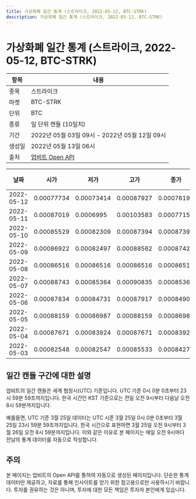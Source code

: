 ```yaml
---
title: 가상화폐 일간 통계 (스트라이크, 2022-05-12, BTC-STRK)
description: 가상화폐 일간 통계 (스트라이크, 2022-05-12, BTC-STRK)
---
```



가상화폐 일간 통계 (스트라이크, 2022-05-12, BTC-STRK)
===

|항목|내용|
|--|--|
|종목|스트라이크|
|마켓|BTC-STRK|
|단위|BTC|
|종류|일 단위 캔들 (10일치)|
|기간|2022년 05월 03일 09시 - 2022년 05월 12일 09시|
|생성일|2022년 05월 13일 06시|
|출처|[업비트 Open API](https://docs.upbit.com)|


|날짜|시가|저가|고가|종가|비고|
|--|--|--|--|--|--|
|2022-05-12|0.00077734|0.00073414|0.00087927|0.00076191|    |
|2022-05-11|0.00087019|0.0006995|0.00103583|0.00077154|    |
|2022-05-10|0.00085529|0.00082309|0.00087394|0.00087394|    |
|2022-05-09|0.00086922|0.00082497|0.00088562|0.00087428|    |
|2022-05-08|0.00086516|0.00086516|0.00086516|0.00086516|    |
|2022-05-07|0.00088743|0.00085364|0.00090835|0.00085364|    |
|2022-05-06|0.00087834|0.00084731|0.00087917|0.00084909|    |
|2022-05-05|0.00088159|0.00086987|0.00088159|0.00086987|    |
|2022-05-04|0.00087671|0.00083924|0.00087671|0.00083925|    |
|2022-05-03|0.00082548|0.00082547|0.00085533|0.00084279|    |


일간 캔들 구간에 대한 설명
---


업비트의 일간 캔들은 세계 협정시(UTC) 기준입니다. 
UTC 기준 0시 0분 0초부터 23시 59분 59초까지입니다. 
한국 시간인 KST 기준으로는 전일 오전 9시부터 다음날 오전 8시 59분까지입니다. 


예를들면, UTC 기준 3월 25일 데이터는 UTC 시준 3월 25일 0시 0분 0초부터 3월 25일 23시 59분 59초까지입니다. 
한국 시간으로 표현하면 3월 25일 오전 9시부터 3월 26일 오전 8시 59분까지입니다. 
이와 같은 이유로 본 페이지는 매일 오전 9시마다 전날의 통계 데이터를 자동으로 작성합니다. 


주의
---


본 페이지는 업비트의 Open API를 통하여 자동으로 생성된 페이지입니다. 
단순한 통계 데이터만 제공하고, 자료를 통해 인사이트를 얻기 위한 참고용으로만 사용하시기 바랍니다. 
투자를 권유하는 것은 아니며, 투자에 대한 모든 책임은 투자자 본인에게 있습니다. 
